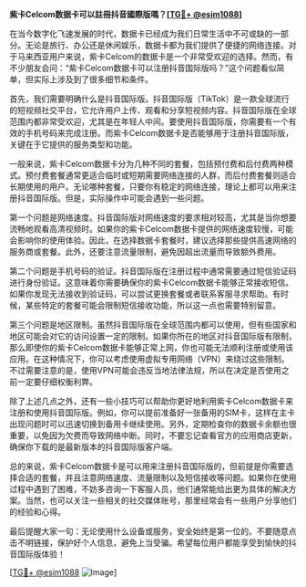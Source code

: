 **紫卡Celcom数据卡可以註冊抖音國際版嗎？[[TG💪+ @esim1088](https://t.me/s/esim1088)]**

在当今数字化飞速发展的时代，数据卡已经成为我们日常生活中不可或缺的一部分。无论是旅行、办公还是休闲娱乐，数据卡都为我们提供了便捷的网络连接。对于马来西亚用户来说，紫卡Celcom的数据卡是一个非常受欢迎的选择。然而，有不少朋友会问：“紫卡Celcom数据卡可以注册抖音国际版吗？”这个问题看似简单，但实际上涉及到了很多细节和条件。

首先，我们需要明确什么是抖音国际版。抖音国际版（TikTok）是一款全球流行的短视频社交平台，它允许用户上传、观看和分享短视频内容。抖音国际版在全球范围内都非常受欢迎，尤其是在年轻人中间。要使用抖音国际版，你需要有一个有效的手机号码来完成注册。而紫卡Celcom数据卡是否能够用于注册抖音国际版，关键在于它提供的服务类型和功能。

一般来说，紫卡Celcom数据卡分为几种不同的套餐，包括预付费和后付费两种模式。预付费套餐通常更适合临时或短期需要网络连接的人群，而后付费套餐则适合长期使用的用户。无论哪种套餐，只要你有稳定的网络连接，理论上都可以用来注册抖音国际版。但是，实际操作中可能会遇到一些问题。

第一个问题是网络速度。抖音国际版对网络速度的要求相对较高，尤其是当你想要流畅地观看高清视频时。如果你的紫卡Celcom数据卡提供的网络速度较慢，可能会影响你的使用体验。因此，在选择数据卡套餐时，建议选择那些提供高速网络的服务商或套餐。此外，还要注意流量限制，避免因超出流量而导致额外费用。

第二个问题是手机号码的验证。抖音国际版在注册过程中通常需要通过短信验证码进行身份验证。这意味着你需要确保你的紫卡Celcom数据卡能够正常接收短信。如果你发现无法接收到验证码，可以尝试更换套餐或者联系客服寻求帮助。有时候，某些特定的套餐可能会限制短信接收功能，所以这一点也需要特别留意。

第三个问题是地区限制。虽然抖音国际版在全球范围内都可以使用，但有些国家和地区可能会对它的访问设置一定的限制。如果你所在的地区对抖音国际版有限制，那么即使你的紫卡Celcom数据卡能够正常上网，你也可能无法顺利注册或使用该应用。在这种情况下，你可以考虑使用虚拟专用网络（VPN）来绕过这些限制。不过需要注意的是，使用VPN可能会违反当地法律法规，所以在决定是否使用之前一定要仔细权衡利弊。

除了上述几点之外，还有一些小技巧可以帮助你更好地利用紫卡Celcom数据卡来注册和使用抖音国际版。例如，你可以提前准备好一张备用的SIM卡，这样在主卡出现问题时可以迅速切换到备用卡继续使用。另外，定期检查你的数据卡余额也很重要，以免因为欠费而导致网络中断。同时，不要忘记查看官方的应用商店更新，确保你下载的是最新版本的抖音国际版客户端。

总的来说，紫卡Celcom数据卡是可以用来注册抖音国际版的，但前提是你需要选择合适的套餐，并且注意网络速度、流量限制以及短信接收等问题。如果你在使用过程中遇到了困难，不妨多咨询一下客服人员，他们通常能给出更为具体的解决方案。当然，也可以关注一些相关的社交媒体账号，那里经常会有一些用户分享他们的经验和心得。

最后提醒大家一句：无论使用什么设备或服务，安全始终是第一位的。不要随意点击不明链接，保护好个人信息，避免上当受骗。希望每位用户都能享受到愉快的抖音国际版体验！

[[TG💪+ @esim1088](https://t.me/s/esim1088) ![Image](https://i.postimg.cc/4NQfJmqS/Snipaste-2025-05-13-00-14-12.png)]